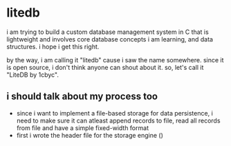 # litedb

i am trying to build a custom database management system in C that is lightweight and involves core database concepts i am learning, and data structures. i hope i get this right.

by the way, i am calling it "litedb" cause i saw the name somewhere. since it is open source, i don't think anyone can shout about it. so, let's call it "LiteDB by 1cbyc".

## i should talk about my process too
- since i want to implement a file-based storage for data persistence, i need to make sure it can atleast append records to file, read all records from file and have a simple fixed-width format
- first i wrote the header file for the storage engine ()